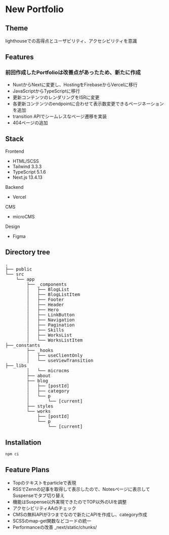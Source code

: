 # New Portfolio

## Theme

lighthouseでの高得点とユーザビリティ、アクセシビリティを意識

## Features

### 前回作成したPortfolioは改善点があったため、新たに作成

* NuxtからNextに変更し、HostingをFirebaseからVercelに移行
* JavaScriptからTypeScriptに移行
* 更新コンテンツのレンダリングをISRに変更
* 各更新コンテンツのendpointに合わせて表示数変更できるページネーションを追加
* transition APIでシームレスなページ遷移を実装
* 404ページの追加

## Stack

Frontend

* HTML/SCSS
* Tailwind 3.3.3
* TypeScript 5.1.6
* Next.js 13.4.13

Backend

* Vercel

CMS

* microCMS

Design

* Figma

## Directory tree

<pre>
.
├── public
└── src
    └── app
        ├── _components
        │   ├── BlogList
        │   ├── BlogListItem
        │   ├── Footer
        │   ├── Header
        │   ├── Hero
        │   ├── LinkButton
        │   ├── Navigation
        │   ├── Pagination
        │   ├── Skills
        │   ├── WorksList
        │   └── WorksListItem
├──_constants
        ├── _hooks
        │   ├── useClientOnly
        │   └── useViewTransition
├──_libs
        │   └── microcms
        ├── about
        ├── blog
        │   ├── [postId]
        │   ├── category
        │   └── p
        │       └── [current]
        ├── styles
        └── works
            ├── [postId]
            └── p
                └── [current]
</pre>

## Installation

``` zsh
npm ci
```

## Feature Plans

* Topのテキストをparticleで表現
* RSSでZennの記事を取得して表示したので、Notesページに表示してSuspenseでタブ切り替え
* 機能はSuspense以外実現できたのでTOP以外のUIを調整
* アクセシビリティAAのチェック
* CMSの無料APIが3つまでなので新たにAPIを作成し、category作成
* SCSSのmap-get関数などコードの統一
* Performanceの改善 _next/static/chunks/